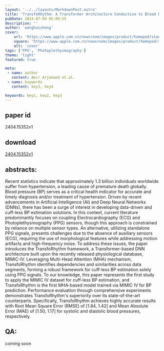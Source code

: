 ```yaml
---
layout: '../../layouts/MarkdownPost.astro'
title: 'TransfoRhythm: A Transformer Architecture Conductive to Blood Pressure Estimation via Solo PPG Signal Capturing'
pubDate: 2024-07-09 05:09:55
description: ''
author: 'wanghaisheng'
cover:
    url: 'https://www.apple.com.cn/newsroom/images/product/homepod/standard/Apple-HomePod-hero-230118_big.jpg.large_2x.jpg'
    square: 'https://www.apple.com.cn/newsroom/images/product/homepod/standard/Apple-HomePod-hero-230118_big.jpg.large_2x.jpg'
    alt: 'cover'
tags: ['PPG', 'Photoplethysmography'] 
theme: 'light'
featured: true

meta:
 - name: author
   content: Amir Arjomand et.al.
 - name: keywords
   content: key3, key4

keywords: key1, key2, key3
---
```


## paper id
2404.15352v1
## download
[2404.15352v1](http://arxiv.org/abs/2404.15352v1)
## abstracts:
Recent statistics indicate that approximately 1.3 billion individuals worldwide suffer from hypertension, a leading cause of premature death globally. Blood pressure (BP) serves as a critical health indicator for accurate and timely diagnosis and/or treatment of hypertension. Driven by recent advancements in Artificial Intelligence (AI) and Deep Neural Networks (DNNs), there has been a surge of interest in developing data-driven and cuff-less BP estimation solutions. In this context, current literature predominantly focuses on coupling Electrocardiography (ECG) and Photoplethysmography (PPG) sensors, though this approach is constrained by reliance on multiple sensor types. An alternative, utilizing standalone PPG signals, presents challenges due to the absence of auxiliary sensors (ECG), requiring the use of morphological features while addressing motion artifacts and high-frequency noise. To address these issues, the paper introduces the TransfoRhythm framework, a Transformer-based DNN architecture built upon the recently released physiological database, MIMIC-IV. Leveraging Multi-Head Attention (MHA) mechanism, TransfoRhythm identifies dependencies and similarities across data segments, forming a robust framework for cuff-less BP estimation solely using PPG signals. To our knowledge, this paper represents the first study to apply the MIMIC IV dataset for cuff-less BP estimation, and TransfoRhythm is the first MHA-based model trained via MIMIC IV for BP prediction. Performance evaluation through comprehensive experiments demonstrates TransfoRhythm's superiority over its state-of-the-art counterparts. Specifically, TransfoRhythm achieves highly accurate results with Root Mean Square Error (RMSE) of [1.84, 1.42] and Mean Absolute Error (MAE) of [1.50, 1.17] for systolic and diastolic blood pressures, respectively.
## QA:
coming soon
